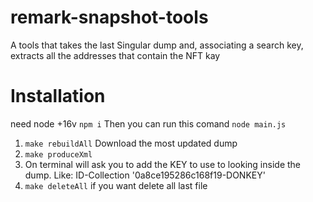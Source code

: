 # remark-snapshot-tools
A tools that takes the last Singular dump and, associating a search key, extracts all the addresses that contain the NFT kay

# Installation
need node +16v
<code>npm i</code>
Then you can run this comand 
<code>node main.js</code><br>

1) <code>make rebuildAll</code> Download the most updated dump<br>
2) <code>make produceXml</code>
3) On terminal will ask you to add the KEY to use to looking inside the dump. Like: ID-Collection '0a8ce195286c168f19-DONKEY'
4) <code>make deleteAll</code> if you want delete all last file
